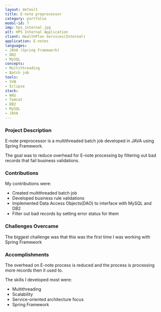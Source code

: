 ```yaml
---
layout: default
title: E-note preprocessor
category: portfolio
modal-id: 7
img: hps_internal.jpg
alt: HPS Internal Application
client: HealthPlan Services(Internal)
application: E-notes
languages:
- JAVA (Spring Framework)
- DB2
- MySQL
concepts:
- Multithreading
- Batch job
tools:
- SVN
- Eclipse
stack:
- WAS
- Tomcat
- DB2
- MySQL
- JAVA
---
```


### Project Description

E-note preprocessor is a multithreaded batch job developed in JAVA using Spring Framework.

The goal was to reduce overhead for E-note processing by filtering out bad records that fail business validations.

### Contributions

My contributions were:

* Created multithreaded batch job
* Developed business rule validations
* Implemented Data Access Objects(DAO) to interface with MySQL and DB2
* Filter out bad records by setting error status for them

### Challenges Overcame

The biggest challenge was that this was the first time I was working with Spring Framework

### Accomplishments

The overhead on E-note process is reduced and the process is processing more records then it used to.

The skills I developed most were:

* Multithreading
* Scalability
* Service-oriented architecture focus
* Spring Framework